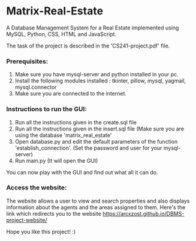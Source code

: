 # Matrix-Real-Estate
A Database Management System for a Real Estate implemented using MySQL, Python, CSS, HTML and JavaScript.

The task of the project is described in the 'CS241-project.pdf' file.

### Prerequisites:
1. Make sure you have mysql-server and python installed in your pc.
2. Install the following modules installed : tkinter, pillow, mysql, yagmail, mysql.connector
3. Make sure you are connected to the internet.

### Instructions to run the GUI:
1. Run all the instructions given in the create.sql file
2. Run all the instructions given in the insert.sql file (Make sure you are using the database 'matrix_real_estate'
3. Open database.py and edit the default parameters of the function 'establish_connection'. (Set the password and user for your mysql-server)
4. Run main.py (It will open the GUI)

You can now play with the GUI and find out what all it can do.

### Access the website:
The website allows a user to view and search properties and also displays information about the agents and the areas assigned to them.
Here's the link which redirects you to the website https://arcxzost.github.io/DBMS-project-website/

Hope you like this project! :)
